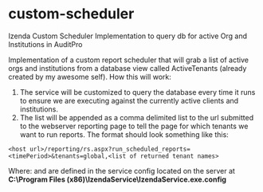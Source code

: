 # custom-scheduler
Izenda Custom Scheduler Implementation to query db for active Org and Institutions in AuditPro

Implementation of a custom report scheduler that will grab a list of active orgs and institutions from a database view called ActiveTenants (already created by my awesome self). How this will work: 
1. The service will be customized to query the database every time it runs to ensure we are executing against the currently active clients and institutions.
2. The list will be appended as a comma delimited list to the url submitted to the webserver reporting page to tell the page for which tenants we want to run reports. The format should look something like this:
```
<host url>/reporting/rs.aspx?run_scheduled_reports=<timePeriod>&tenants=global,<list of returned tenant names>
```

Where:
<hosturl> and <timePeriod> are defined in the service config located on the server at **C:\Program Files (x86)\IzendaService\IzendaService.exe.config**

